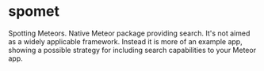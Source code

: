 spomet
======

Spotting Meteors. Native Meteor package providing search.
It's not aimed as a widely applicable framework. 
Instead it is more of an example app, showing a possible strategy for including search capabilities to your Meteor app.

